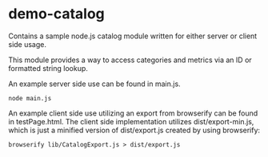 demo-catalog
=================
Contains a sample node.js catalog module written for either server or client side usage.

This module provides a way to access categories and metrics via an ID or formatted string lookup.

An example server side use can be found in main.js.

	node main.js

An example client side use utilizing an export from browserify can be found in testPage.html. The client side implementation utilizes dist/export-min.js, which is just a minified version of dist/export.js created by using browserify:

	browserify lib/CatalogExport.js > dist/export.js
	
